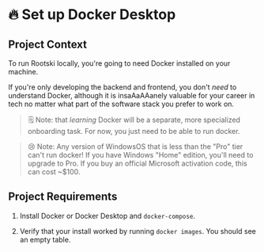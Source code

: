 # 🔥 Set up Docker Desktop

## Project Context

To run Rootski locally, you're going to need Docker installed on your machine.

If you're only developing the backend and frontend, you don't *need* to understand Docker,
although it is insaAaAAanely valuable for your career in tech no matter what part
of the software stack you prefer to work on.

> 🗒 Note: that *learning* Docker will be a separate, more specialized onboarding task.
> For now, you just need to be able to run docker.

> 😢 Note: Any version of WindowsOS that is less than the "Pro" tier can't run docker!
> If you have Windows "Home" edition, you'll need to upgrade to Pro. If you buy an official
> Microsoft activation code, this can cost ~$100.

## Project Requirements

1. Install Docker or Docker Desktop and `docker-compose`.

2. Verify that your install worked by running `docker images`. You should see an empty table.
